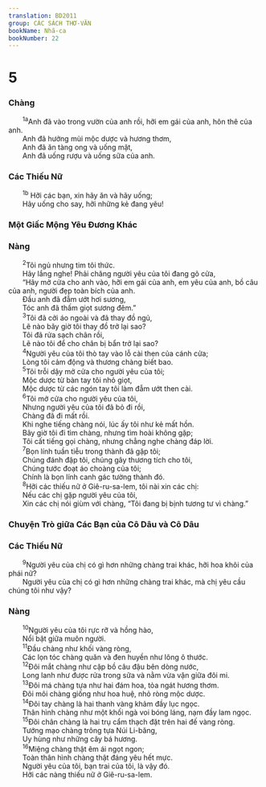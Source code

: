 ```yaml
---
translation: BD2011
group: CÁC SÁCH THƠ-VĂN
bookName: Nhã-ca 
bookNumber: 22
---
```


<div class="title"><h1>5</h1><h3>Chàng</h3></div>
<span class="verse nha_5_1">  <sup>1a</sup>Anh đã vào trong vườn của anh rồi, hỡi em gái của anh, hôn thê của anh.<br/>  Anh đã hưởng mùi mộc dược và hương thơm,<br/>  Anh đã ăn tàng ong và uống mật,<br/>  Anh đã uống rượu và uống sữa của anh.<br/></span>
<div class="title"><h3>Các Thiếu Nữ</h3></div>
<span class="verse nha_5_1">  <sup>1b</sup> Hỡi các bạn, xin hãy ăn và hãy uống;<br/>  Hãy uống cho say, hỡi những kẻ đang yêu!<br/></span>
<div class="title"><h3>Một Giấc Mộng Yêu Ðương Khác</h3><h3>Nàng</h3></div>
<span class="verse nha_5_2">  <sup>2</sup>Tôi ngủ nhưng tim tôi thức.<br/>  Hãy lắng nghe! Phải chăng người yêu của tôi đang gõ cửa,<br/>  “Hãy mở cửa cho anh vào, hỡi em gái của anh, em yêu của anh, bồ câu của anh, người đẹp toàn bích của anh.<br/>  Ðầu anh đã đẫm ướt hơi sương,<br/>  Tóc anh đã thấm giọt sương đêm.”<br/></span>
<span class="verse nha_5_3">  <sup>3</sup>Tôi đã cởi áo ngoài và đã thay đồ ngủ,<br/>  Lẽ nào bây giờ tôi thay đồ trở lại sao?<br/>  Tôi đã rửa sạch chân rồi,<br/>  Lẽ nào tôi để cho chân bị bẩn trở lại sao?<br/></span>
<span class="verse nha_5_4">  <sup>4</sup>Người yêu của tôi thò tay vào lỗ cài then của cánh cửa;<br/>  Lòng tôi cảm động và thương chàng biết bao.<br/></span>
<span class="verse nha_5_5">  <sup>5</sup>Tôi trỗi dậy mở cửa cho người yêu của tôi;<br/>  Mộc dược từ bàn tay tôi nhỏ giọt,<br/>  Mộc dược từ các ngón tay tôi làm đẫm ướt then cài.<br/></span>
<span class="verse nha_5_6">  <sup>6</sup>Tôi mở cửa cho người yêu của tôi,<br/>  Nhưng người yêu của tôi đã bỏ đi rồi,<br/>  Chàng đã đi mất rồi.<br/>  Khi nghe tiếng chàng nói, lúc ấy tôi như kẻ mất hồn.<br/>  Bây giờ tôi đi tìm chàng, nhưng tìm hoài không gặp;<br/>  Tôi cất tiếng gọi chàng, nhưng chẳng nghe chàng đáp lời.<br/></span>
<span class="verse nha_5_7">  <sup>7</sup>Bọn lính tuần tiễu trong thành đã gặp tôi;<br/>  Chúng đánh đập tôi, chúng gây thương tích cho tôi,<br/>  Chúng tước đoạt áo choàng của tôi;<br/>  Chính là bọn lính canh gác tường thành đó.<br/></span>
<span class="verse nha_5_8">  <sup>8</sup>Hỡi các thiếu nữ ở Giê-ru-sa-lem, tôi nài xin các chị:<br/>  Nếu các chị gặp người yêu của tôi,<br/>  Xin các chị nói giùm với chàng, “Tôi đang bị bịnh tương tư vì chàng.”<br/></span>
<div class="title"><h3>Chuyện Trò giữa Các Bạn của Cô Dâu và Cô Dâu</h3><h3>Các Thiếu Nữ</h3></div>
<span class="verse nha_5_9">  <sup>9</sup>Người yêu của chị có gì hơn những chàng trai khác, hỡi hoa khôi của phái nữ?<br/>  Người yêu của chị có gì hơn những chàng trai khác, mà chị yêu cầu chúng tôi như vậy?<br/></span>
<div class="title"><h3>Nàng</h3></div>
<span class="verse nha_5_10">  <sup>10</sup>Người yêu của tôi rực rỡ và hồng hào,<br/>  Nổi bật giữa muôn người.<br/></span>
<span class="verse nha_5_11">  <sup>11</sup>Ðầu chàng như khối vàng ròng,<br/>  Các lọn tóc chàng quăn và đen huyền như lông ô thước.<br/></span>
<span class="verse nha_5_12">  <sup>12</sup>Ðôi mắt chàng như cặp bồ câu đậu bên dòng nước,<br/>  Long lanh như được rửa trong sữa và nằm vừa vặn giữa đôi mi.<br/></span>
<span class="verse nha_5_13">  <sup>13</sup>Ðôi má chàng tựa như hai đám hoa, tỏa ngát hương thơm.<br/>  Ðôi môi chàng giống như hoa huệ, nhỏ ròng mộc dược.<br/></span>
<span class="verse nha_5_14">  <sup>14</sup>Ðôi tay chàng là hai thanh vàng khảm đầy lục ngọc.<br/>  Thân hình chàng như một khối ngà voi bóng láng, nạm đầy lam ngọc.<br/></span>
<span class="verse nha_5_15">  <sup>15</sup>Ðôi chân chàng là hai trụ cẩm thạch đặt trên hai đế vàng ròng.<br/>  Tướng mạo chàng trông tựa Núi Li-băng,<br/>  Uy hùng như những cây bá hương.<br/></span>
<span class="verse nha_5_16">  <sup>16</sup>Miệng chàng thật êm ái ngọt ngon;<br/>  Toàn thân hình chàng thật đáng yêu hết mực.<br/>  Người yêu của tôi, bạn trai của tôi, là vậy đó.<br/>  Hỡi các nàng thiếu nữ ở Giê-ru-sa-lem.<br/></span>
